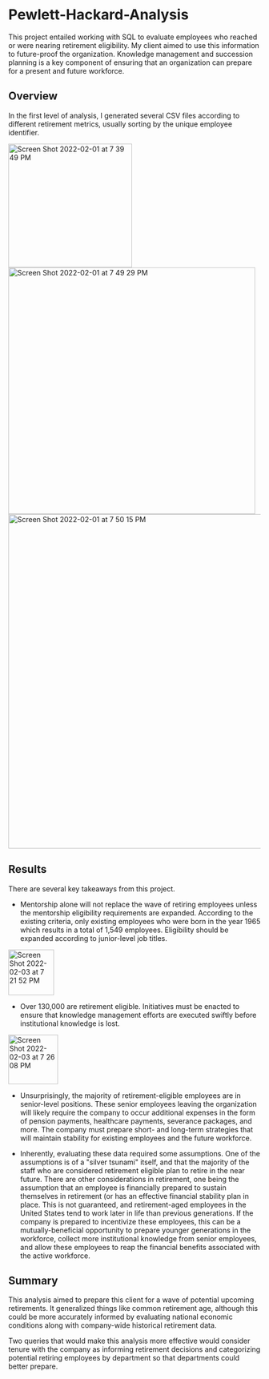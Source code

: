 # Pewlett-Hackard-Analysis

This project entailed working with SQL to evaluate employees who reached or were nearing retirement eligibility. My client aimed to use this information to future-proof the organization. Knowledge management and succession planning is a key component of ensuring that an organization can prepare for a present and future workforce. 

## Overview ##

In the first level of analysis, I generated several CSV files according to different retirement metrics, usually sorting by the unique employee identifier.

<img width="247" alt="Screen Shot 2022-02-01 at 7 39 49 PM" src="https://user-images.githubusercontent.com/95657458/152075653-c6b058f7-41dc-4bee-b738-9c1a9cafda54.png">

<img width="493" alt="Screen Shot 2022-02-01 at 7 49 29 PM" src="https://user-images.githubusercontent.com/95657458/152075700-3a1b6f6f-dfb4-4af4-883c-507d97f48591.png">

<img width="668" alt="Screen Shot 2022-02-01 at 7 50 15 PM" src="https://user-images.githubusercontent.com/95657458/152075768-e85817e4-c0cc-4f7c-8485-a14976912a8e.png">

## Results ##

There are several key takeaways from this project.  

* Mentorship alone will not replace the wave of retiring employees unless the mentorship eligibility requirements are expanded. According to the existing criteria, only existing employees who were born in the year 1965 which results in a total of 1,549 employees. Eligibility should be expanded according to junior-level job titles.
<img width="91" alt="Screen Shot 2022-02-03 at 7 21 52 PM" src="https://user-images.githubusercontent.com/95657458/152451503-b8dc22e0-e084-402e-a565-2f28e5c6e798.png">

* Over 130,000 are retirement eligible. Initiatives must be enacted to ensure that knowledge management efforts are executed swiftly before institutional knowledge is lost. 
<img width="99" alt="Screen Shot 2022-02-03 at 7 26 08 PM" src="https://user-images.githubusercontent.com/95657458/152451713-ecbdfeaf-cee5-47d1-8a08-df82c9491895.png">

* Unsurprisingly, the majority of retirement-eligible employees are in senior-level positions. These senior employees leaving the organization will likely require the company to occur additional expenses in the form of pension payments, healthcare payments, severance packages, and more. The company must prepare short- and long-term strategies that will maintain stability for existing employees and the future workforce.

* Inherently, evaluating these data required some assumptions. One of the assumptions is of a "silver tsunami" itself, and that the majority of the staff who are considered retirement eligible plan to retire in the near future. There are other considerations in retirement, one being the assumption that an employee is financially prepared to sustain themselves in retirement (or has an effective financial stability plan in place. This is not guaranteed, and retirement-aged employees in the United States tend to work later in life than previous generations. If the company is prepared to incentivize these employees, this can be a mutually-beneficial opportunity to prepare younger generations in the workforce, collect more institutional knowledge from senior employees, and allow these employees to reap the financial benefits associated with the active workforce.


## Summary ##

This analysis aimed to prepare this client for a wave of potential upcoming retirements. It generalized things like common retirement age, although this could be more accurately informed by evaluating national economic conditions along with company-wide historical retirement data.

Two queries that would make this analysis more effective would consider tenure with the company as informing retirement decisions and categorizing potential retiring employees by department so that departments could better prepare. 
